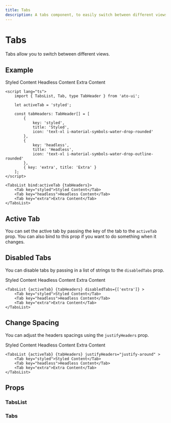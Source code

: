 ```yaml
---
title: Tabs
description: A tabs component, to easily switch between different views.
---
```


<script>
    import tabs_list_docs from '$lib/components/tabs/TabsList.svelte?raw&sveld';
    import tab_docs from '$lib/components/tabs/Tab.svelte?raw&sveld';

    import { TabsList, Tab } from '$lib/components';

	const tabHeaders = [
		{
			key: 'styled',
			title: 'Styled',
			icon: 'text-xl i-material-symbols-water-drop-rounded'
		},
		{
			key: 'headless',
			title: 'Headless',
			icon: 'text-xl i-material-symbols-water-drop-outline-rounded'
		},
		{ key: 'extra', title: 'Extra' }
	];
</script>

# Tabs

Tabs allow you to switch between different views.

## Example

<Usage>
    <TabsList activeTab="styled" {tabHeaders}>
		<Tab key="styled">Styled Content</Tab>
		<Tab key="headless">Headless Content</Tab>
		<Tab key="extra">Extra Content</Tab>
	</TabsList>
</Usage>

```svelte
<script lang="ts">
	import { TabsList, Tab, type TabHeader } from 'ato-ui';

    let activeTab = 'styled';

	const tabHeaders: TabHeader[] = [
		{
			key: 'styled',
			title: 'Styled',
			icon: 'text-xl i-material-symbols-water-drop-rounded'
		},
		{
			key: 'headless',
			title: 'Headless',
			icon: 'text-xl i-material-symbols-water-drop-outline-rounded'
		},
		{ key: 'extra', title: 'Extra' }
	];
</script>

<TabsList bind:activeTab {tabHeaders}>
    <Tab key="styled">Styled Content</Tab>
    <Tab key="headless">Headless Content</Tab>
    <Tab key="extra">Extra Content</Tab>
</TabsList>
```

## Active Tab

You can set the active tab by passing the key of the tab to the `activeTab` prop. You can also bind to this prop if you want to do something when it changes.

## Disabled Tabs

You can disable tabs by passing in a list of strings to the `disabledTabs` prop.


<Usage>
    <TabsList activeTab="styled" {tabHeaders} disabledTabs={['extra']}>
		<Tab key="styled">Styled Content</Tab>
		<Tab key="headless">Headless Content</Tab>
		<Tab key="extra">Extra Content</Tab>
	</TabsList>
</Usage>

```svelte
<TabsList {activeTab} {tabHeaders} disabledTabs={['extra']} >
    <Tab key="styled">Styled Content</Tab>
    <Tab key="headless">Headless Content</Tab>
    <Tab key="extra">Extra Content</Tab>
</TabsList>
```

## Change Spacing

You can adjust the headers spacings using the `justifyHeaders` prop.

<Usage>
    <TabsList activeTab="styled" {tabHeaders} justifyHeaders="justify-around">
		<Tab key="styled">Styled Content</Tab>
		<Tab key="headless">Headless Content</Tab>
		<Tab key="extra">Extra Content</Tab>
	</TabsList>
</Usage>

```svelte
<TabsList {activeTab} {tabHeaders} justifyHeaders="justify-around" >
    <Tab key="styled">Styled Content</Tab>
    <Tab key="headless">Headless Content</Tab>
    <Tab key="extra">Extra Content</Tab>
</TabsList>
```

## Props

### TabsList

<PropsTable props={tabs_list_docs.props} />

### Tabs

<PropsTable props={tab_docs.props} />